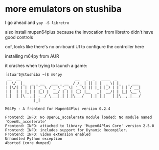 # more emulators on stushiba

I go ahead and `yay -S libretro`

also install mupen64plus because the invocation from libretro didn't have good controls

oof, looks like there's no on-board UI to configure the controller here

installing m64py from AUR

it crashes when trying to launch a game:

```
[stuart@stushiba ~]$ m64py
 __  __                         __   _  _   ____  _
|  \/  |_   _ _ __   ___ _ __  / /_ | || | |  _ \| |_   _ ___
| |\/| | | | | '_ \ / _ \ '_ \| '_ \| || |_| |_) | | | | / __|
| |  | | |_| | |_) |  __/ | | | (_) |__   _|  __/| | |_| \__ \
|_|  |_|\__,_| .__/ \___|_| |_|\___/   |_| |_|   |_|\__,_|___/
             |_|

M64Py - A frontend for Mupen64Plus version 0.2.4

Frontend: INFO: No OpenGL_accelerate module loaded: No module named 'OpenGL_accelerate'
Frontend: INFO: attached to library 'Mupen64Plus Core' version 2.5.0
Frontend: INFO: includes support for Dynamic Recompiler.
Frontend: INFO: video extension enabled
Unhandled Python exception
Aborted (core dumped)
```
